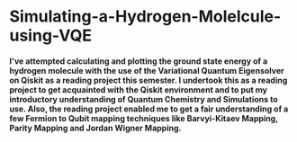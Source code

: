 # Simulating-a-Hydrogen-Molelcule-using-VQE

#### I've attempted calculating and plotting the ground state energy of a hydrogen molecule with the use of the Variational Quantum Eigensolver on Qiskit as a reading project this semester. I undertook this as a reading project to get acquainted with the Qiskit environment and to put my introductory understanding of Quantum Chemistry and Simulations to use. Also, the reading project enabled me to get a fair understanding of a few Fermion to Qubit mapping techniques like Barvyi-Kitaev Mapping,  Parity Mapping and Jordan Wigner Mapping.
